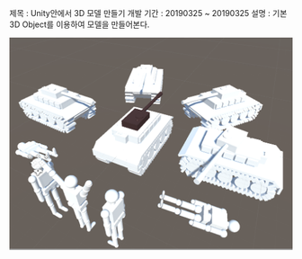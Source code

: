 제목 : Unity안에서 3D 모델 만들기
개발 기간 : 20190325 ~ 20190325
설명 : 기본 3D Object를 이용하여 모델을 만들어본다.

![1](./picture.png)
